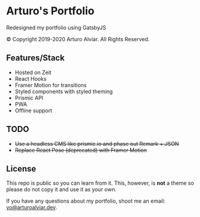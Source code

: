 # Arturo's Portfolio

Redesigned my portfolio using GatsbyJS

© Copyright 2019-2020 Arturo Alviar. All Rights Reserved.

## Features/Stack

- Hosted on Zeit
- React Hooks
- Framer Motion for transitions
- Styled components with styled theming
- Prismic API
- PWA
- Offline support

## TODO

- ~~Use a headless CMS like prismic.io and phase out Remark + JSON~~
- ~~Replace React Pose (deprecated) with Framer Motion~~

## License

This repo is public so you can learn from it. This, however, is **not** a theme so please do not copy it and use it as your own.

If you have any questions about my portfolio, shoot me an email:
[yo@arturoalviar.dev](mailto:yo@arturoalviar.dev).
